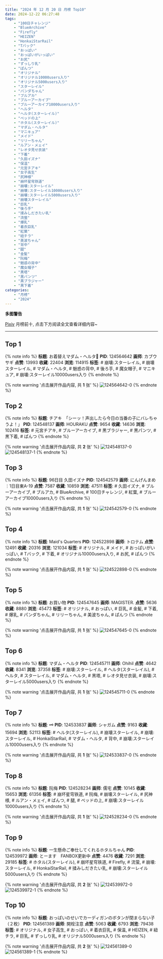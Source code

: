 ```yaml
---
title: "2024 年 12 月 20 日 月榜 Top10"
date: 2024-12-22 06:27:48
tags:
    - "100日チャレンジ"
    - "BlueArchive"
    - "Firefly"
    - "HEIZEN"
    - "HonkaiStarRail"
    - "Tバック"
    - "おっぱい"
    - "おっぱいがいっぱい"
    - "お尻"
    - "ずっしり乳"
    - "ぱんつ"
    - "オリジナル"
    - "オリジナル10000users入り"
    - "オリジナル5000users入り"
    - "スターレイル"
    - "パンダちゃん"
    - "ブルアカ"
    - "ブルーアーカイブ"
    - "ブルーアーカイブ10000users入り"
    - "ヘルタ"
    - "ヘルタ(スターレイル)"
    - "ベッドの上"
    - "ホタル(スターレイル)"
    - "マダム・ヘルタ"
    - "マニキュア"
    - "メイド"
    - "リリーちゃん"
    - "ルアン・メェイ"
    - "レオタ見せ衣装"
    - "下着"
    - "久田イズナ"
    - "保温"
    - "元宮チアキ"
    - "女子高生"
    - "尻神様"
    - "崩坏星穹铁道"
    - "崩壊:スターレイル"
    - "崩壊:スターレイル10000users入り"
    - "崩壊:スターレイル5000users入り"
    - "崩壊スターレイル"
    - "巨乳"
    - "後ろ手"
    - "揉みしだきたい乳"
    - "流萤"
    - "爆乳"
    - "着衣巨乳"
    - "紅葉"
    - "紐チラ"
    - "美波ちゃん"
    - "背中"
    - "腿"
    - "金髪"
    - "阮梅"
    - "魅惑の背中"
    - "魔女帽子"
    - "黑塔"
    - "黒パンツ"
    - "黒ブラジャー"
    - "黒下着"
categories:
    - "月榜"
    - "2024"
---
```


<i class="fa fa-triangle-exclamation"></i>**多图警告**<i class="fa fa-triangle-exclamation"></i>

[Pixiv](https://www.pixiv.net/) 月榜前十, 点击下方阅读全文查看详细内容~

<!-- more -->

---

## Top 1

{% note info %}
**标题**: お着替えマダム・ヘルタ📖
**PID**: 124564642 **画师**: カブウサギ
**点赞**: 13993 **收藏**: 22404 **浏览**: 114915
**标签**: # 崩壊:スターレイル, # 崩壊スターレイル, # マダム・ヘルタ, # 魅惑の背中, # 後ろ手, # 魔女帽子, # マニキュア, # 崩壊:スターレイル10000users入り
{% endnote %}

{% note warning '点击展开作品内容, 共 **1** 张' %}
![124564642-0](https://i.pixiv.re/img-original/img/2024/11/23/20/32/55/124564642_p0.png)
{% endnote %}

## Top 2

{% note info %}
**标题**: チアキ　「シーッ！声出したら今日の当番の子にバレちゃうよ！」
**PID**: 124548137 **画师**: HOURAKU
**点赞**: 9654 **收藏**: 14636 **浏览**: 102416
**标签**: # 元宮チアキ, # ブルーアーカイブ, # 黒ブラジャー, # 黒パンツ, # 黒下着, # ぱんつ
{% endnote %}

{% note warning '点击展开作品内容, 共 **2** 张' %}
![124548137-0](https://i.pixiv.re/img-original/img/2024/11/23/08/00/06/124548137_p0.jpg)
![124548137-1](https://i.pixiv.re/img-original/img/2024/11/23/08/00/06/124548137_p1.jpg)
{% endnote %}

## Top 3

{% note info %}
**标题**: 96日目 久田イズナ
**PID**: 124542579 **画师**: にんげんまめ￤1日目東A-19
**点赞**: 7587 **收藏**: 10859 **浏览**: 47511
**标签**: # 久田イズナ, # ブルーアーカイブ, # ブルアカ, # BlueArchive, # 100日チャレンジ, # 紅葉, # ブルーアーカイブ10000users入り
{% endnote %}

{% note warning '点击展开作品内容, 共 **1** 张' %}
![124542579-0](https://i.pixiv.re/img-original/img/2024/11/23/01/14/46/124542579_p0.png)
{% endnote %}

## Top 4

{% note info %}
**标题**: Maid's Quarters
**PID**: 124522898 **画师**: トロテム
**点赞**: 12491 **收藏**: 20316 **浏览**: 121034
**标签**: # オリジナル, # メイド, # おっぱいがいっぱい, # Tバック, # 下着, # オリジナル10000users入り, # お尻, # ぱんつ
{% endnote %}

{% note warning '点击展开作品内容, 共 **1** 张' %}
![124522898-0](https://i.pixiv.re/img-original/img/2024/11/22/12/25/56/124522898_p0.jpg)
{% endnote %}

## Top 5

{% note info %}
**标题**: お買い物
**PID**: 124547645 **画师**: MAGISTER.
**点赞**: 5636 **收藏**: 8880 **浏览**: 45473
**标签**: # オリジナル, # おっぱい, # 巨乳, # 金髪, # 下着, # 爆乳, # パンダちゃん, # リリーちゃん, # 美波ちゃん, # ぱんつ
{% endnote %}

{% note warning '点击展开作品内容, 共 **1** 张' %}
![124547645-0](https://i.pixiv.re/img-original/img/2024/11/23/07/22/17/124547645_p0.jpg)
{% endnote %}

## Top 6

{% note info %}
**标题**: マダム・ヘルタ
**PID**: 124545711 **画师**: Ohihil
**点赞**: 4642 **收藏**: 8341 **浏览**: 37358
**标签**: # 崩壊:スターレイル, # ヘルタ(スターレイル), # ヘルタ, # スターレイル, # マダム・ヘルタ, # 黑塔, # レオタ見せ衣装, # 崩壊:スターレイル5000users入り
{% endnote %}

{% note warning '点击展开作品内容, 共 **1** 张' %}
![124545711-0](https://i.pixiv.re/img-original/img/2024/11/23/04/27/52/124545711_p0.jpg)
{% endnote %}

## Top 7

{% note info %}
**标题**: 🗝️
**PID**: 124533837 **画师**: シャガム
**点赞**: 9163 **收藏**: 15694 **浏览**: 52113
**标签**: # ヘルタ(スターレイル), # 崩壊スターレイル, # 崩壊:スターレイル, # HonkaiStarRail, # マダム・ヘルタ, # 背中, # 崩壊:スターレイル10000users入り
{% endnote %}

{% note warning '点击展开作品内容, 共 **1** 张' %}
![124533837-0](https://i.pixiv.re/img-original/img/2024/11/22/21/06/16/124533837_p0.png)
{% endnote %}

## Top 8

{% note info %}
**标题**: 阮梅
**PID**: 124528234 **画师**: 儒宅
**点赞**: 10145 **收藏**: 15653 **浏览**: 61356
**标签**: # 崩坏星穹铁道, # 阮梅, # 崩壊スターレイル, # 尻神様, # ルアン・メェイ, # ぱんつ, # 腿, # ベッドの上, # 崩壊:スターレイル10000users入り
{% endnote %}

{% note warning '点击展开作品内容, 共 **1** 张' %}
![124528234-0](https://i.pixiv.re/img-original/img/2024/11/22/18/00/17/124528234_p0.jpg)
{% endnote %}

## Top 9

{% note info %}
**标题**: 一生懸命ご奉仕してくれるホタルちゃん
**PID**: 124539972 **画师**: とーます　FANBOX更新中
**点赞**: 4476 **收藏**: 7291 **浏览**: 29185
**标签**: # ホタル(スターレイル), # 崩坏星穹铁道, # Firefly, # 流萤, # 崩壊:スターレイル, # HonkaiStarRail, # 揉みしだきたい乳, # 崩壊:スターレイル5000users入り
{% endnote %}

{% note warning '点击展开作品内容, 共 **2** 张' %}
![124539972-0](https://i.pixiv.re/img-original/img/2024/11/23/00/00/44/124539972_p0.jpg)
![124539972-1](https://i.pixiv.re/img-original/img/2024/11/23/00/00/44/124539972_p1.jpg)
{% endnote %}

## Top 10

{% note info %}
**标题**: おっぱいのせいでカーディガンのボタンが閉まらない子（２枚）
**PID**: 124561389 **画师**: 開栓注意
**点赞**: 5063 **收藏**: 6793 **浏览**: 79438
**标签**: # オリジナル, # 女子高生, # おっぱい, # 着衣巨乳, # 保温, # HEIZEN, # 紐チラ, # 巨乳, # ずっしり乳, # オリジナル5000users入り
{% endnote %}

{% note warning '点击展开作品内容, 共 **2** 张' %}
![124561389-0](https://i.pixiv.re/img-original/img/2024/11/23/18/45/38/124561389_p0.jpg)
![124561389-1](https://i.pixiv.re/img-original/img/2024/11/23/18/45/38/124561389_p1.jpg)
{% endnote %}
